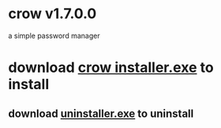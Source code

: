
# crow v1.7.0.0

a simple password manager

# download [crow installer.exe](https://github.com/lizardwine/crow/raw/main/crow%20installer.exe) to install

## download [uninstaller.exe](https://github.com/lizardwine/crow/raw/1.5.0.0/uninstaller.exe) to uninstall

